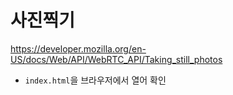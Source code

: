 # 사진찍기

https://developer.mozilla.org/en-US/docs/Web/API/WebRTC_API/Taking_still_photos

- `index.html`을 브라우저에서 열어 확인
